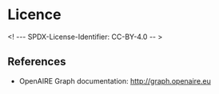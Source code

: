 # Licence

<! --- SPDX-License-Identifier: CC-BY-4.0  -- >

## References

- OpenAIRE Graph documentation: http://graph.openaire.eu
